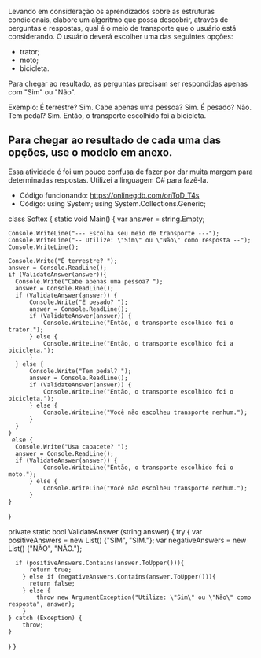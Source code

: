 Levando em consideração os aprendizados sobre as estruturas condicionais, elabore um algoritmo que possa descobrir, através de perguntas e respostas, qual é o meio de transporte que o usuário está considerando. O usuário deverá escolher uma das seguintes opções:

- trator; 
- moto; 
- bicicleta. 

Para chegar ao resultado, as perguntas precisam ser respondidas apenas com "Sim" ou "Não".

Exemplo:
É terrestre? Sim.
Cabe apenas uma pessoa? Sim.
É pesado? Não.
Tem pedal? Sim.
Então, o transporte escolhido foi a bicicleta.

Para chegar ao resultado de cada uma das opções, use o modelo em anexo.
------------------------------------------------------------------------------
Essa atividade é foi um pouco confusa de fazer por dar muita margem para determinadas respostas.
Utilizei a linguagem C# para fazê-la.

- Código funcionando: <a>https://onlinegdb.com/onToD_T4s</a>
- Código:
using System;
using System.Collections.Generic;

class Softex {
  static void Main() {
    var answer = string.Empty;
    
    Console.WriteLine("--- Escolha seu meio de transporte ---");
    Console.WriteLine("-- Utilize: \"Sim\" ou \"Não\" como resposta --");
    Console.WriteLine();

    Console.Write("É terrestre? ");
    answer = Console.ReadLine();
    if (ValidateAnswer(answer)){
      Console.Write("Cabe apenas uma pessoa? ");
      answer = Console.ReadLine();
      if (ValidateAnswer(answer)) {
          Console.Write("É pesado? ");
          answer = Console.ReadLine();
          if (ValidateAnswer(answer)) {
              Console.WriteLine("Então, o transporte escolhido foi o trator.");
          } else {
              Console.WriteLine("Então, o transporte escolhido foi a bicicleta.");
          }
      } else {
          Console.Write("Tem pedal? ");
          answer = Console.ReadLine();
          if (ValidateAnswer(answer)) {
              Console.WriteLine("Então, o transporte escolhido foi o bicicleta.");
          } else {
              Console.WriteLine("Você não escolheu transporte nenhum.");
          }
      }
    } 
     else {
      Console.Write("Usa capacete? ");
      answer = Console.ReadLine();
      if (ValidateAnswer(answer)) {
              Console.WriteLine("Então, o transporte escolhido foi o moto.");
          } else {
              Console.WriteLine("Você não escolheu transporte nenhum.");
          }
    }
  }
  
  private static bool ValidateAnswer (string answer) {
    try {
      var positiveAnswers = new List<string>() {"SIM", "SIM."};
      var negativeAnswers = new List<string>() {"NÃO", "NÃO."};
      
      if (positiveAnswers.Contains(answer.ToUpper())){
          return true;
        } else if (negativeAnswers.Contains(answer.ToUpper())){
          return false;
        } else {
            throw new ArgumentException("Utilize: \"Sim\" ou \"Não\" como resposta", answer);
        }      
    } catch (Exception) {
        throw;
    }
  } 
}